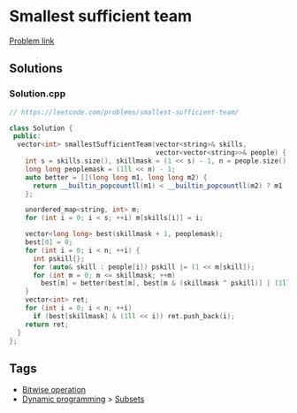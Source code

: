 # Smallest sufficient team

[Problem link](https://leetcode.com/problems/smallest-sufficient-team/)

## Solutions


### Solution.cpp
```cpp
// https://leetcode.com/problems/smallest-sufficient-team/

class Solution {
 public:
  vector<int> smallestSufficientTeam(vector<string>& skills,
                                     vector<vector<string>>& people) {
    int s = skills.size(), skillmask = (1 << s) - 1, n = people.size();
    long long peoplemask = (1ll << n) - 1;
    auto better = [](long long m1, long long m2) {
      return __builtin_popcountll(m1) < __builtin_popcountll(m2) ? m1 : m2;
    };

    unordered_map<string, int> m;
    for (int i = 0; i < s; ++i) m[skills[i]] = i;

    vector<long long> best(skillmask + 1, peoplemask);
    best[0] = 0;
    for (int i = 0; i < n; ++i) {
      int pskill{};
      for (auto& skill : people[i]) pskill |= (1 << m[skill]);
      for (int m = 0; m <= skillmask; ++m)
        best[m] = better(best[m], best[m & (skillmask ^ pskill)] | (1ll << i));
    }
    vector<int> ret;
    for (int i = 0; i < n; ++i)
      if (best[skillmask] & (1ll << i)) ret.push_back(i);
    return ret;
  }
};
```
## Tags

* [Bitwise operation](/Collections/bitwise-operation.md#bitwise-operation)
* [Dynamic programming](/Collections/dynamic-programming.md#dynamic-programming) > [Subsets](/Collections/dynamic-programming.md#subsets)
